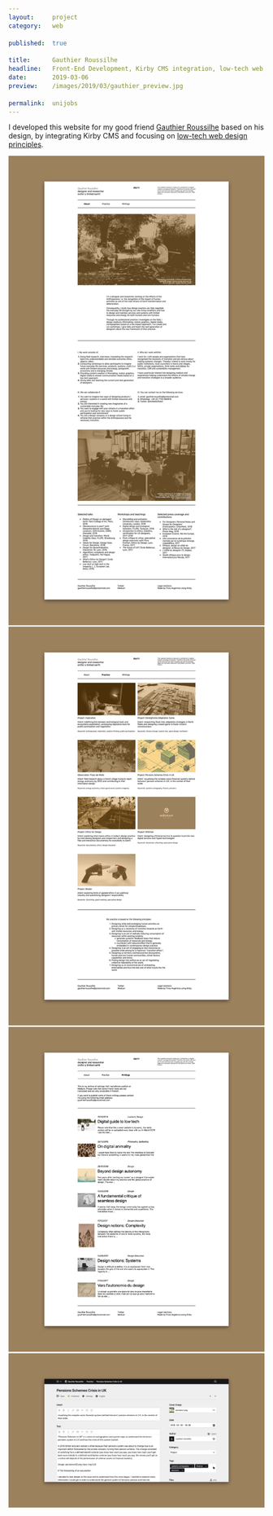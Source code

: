 ```yaml
---
layout:     project
category:   web

published:  true

title:      Gauthier Roussilhe
headline:   Front-End Development, Kirby CMS integration, low-tech web design.
date:       2019-03-06
preview:    /images/2019/03/gauthier_preview.jpg

permalink:  unijobs
---
```

I developed this website for my good friend [Gauthier Roussilhe](http://gauthierroussilhe.com) based on his design, by integrating Kirby CMS and focusing on [low-tech web design principles](http://gauthierroussilhe.com/en/posts/convert-low-tech).

<div class="images-2x2">
    <a href="/images/2019/03/gauthier_about.jpg">
        <img src="/images/2019/03/gauthier_about.jpg">
    </a>
    <a href="/images/2019/03/gauthier_practice.jpg">
        <img src="/images/2019/03/gauthier_practice.jpg">
    </a>
</div>

<div class="images-2x2">
    <a href="/images/2019/03/gauthier_writings.jpg">
        <img src="/images/2019/03/gauthier_writings.jpg">
    </a>
    <a href="/images/2019/03/gauthier_panel.jpg">
        <img src="/images/2019/03/gauthier_panel.jpg">
    </a>
</div>